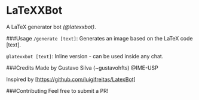 # LaTeXXBot
A LaTeX generator bot *(@latexxbot)*.

###Usage
```/generate [text]```:  Generates an image based on the LaTeX code [text].

```@latexxbot [text]```: Inline version - can be used inside any chat.

###Credits
Made by Gustavo Silva (~gustavohfts) @IME-USP

Inspired by [https://github.com/luigifreitas/LatexBot]

###Contributing
Feel free to submit a PR!
